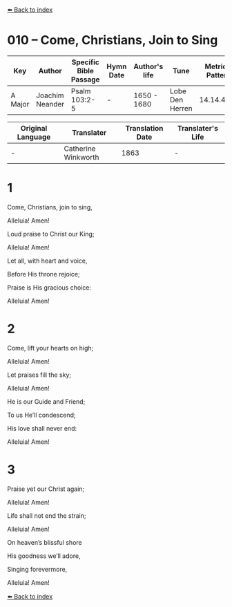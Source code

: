 [⬅️ Back to index](../README.md)

# 010 – Come, Christians, Join to Sing

Key | Author   | Specific Bible Passage     |Hymn Date |Author's life |Tune |Metrical Pattern   |Composer/Source                                                                                        
-- | --------- | ---------------------------|----------|--------------|-----|-------------------|-------------   
A Major  | Joachim Neander      | Psalm 103:2-5 | -  | 1650 - 1680 | Lobe Den Herren | 14.14.4.7.8 | Chorale Book for England, 1863 

Original Language | Translater | Translation Date   | Translater's Life     
----------------- | --------- | --------------------|-------------   
\-  | Catherine Winkworth      | 1863 | -  | 1827 - 1878 



# 1

Come, Christians, join to sing,

Alleluia! Amen!

Loud praise to Christ our King;

Alleluia! Amen!

Let all, with heart and voice,

Before His throne rejoice;

Praise is His gracious choice:

Alleluia! Amen!



# 2

Come, lift your hearts on high;

Alleluia! Amen!

Let praises fill the sky;

Alleluia! Amen!

He is our Guide and Friend;

To us He’ll condescend;

His love shall never end:

Alleluia! Amen!



# 3

Praise yet our Christ again;

Alleluia! Amen!

Life shall not end the strain;

Alleluia! Amen!

On heaven’s blissful shore

His goodness we’ll adore,

Singing forevermore,

Alleluia! Amen!

[⬅️ Back to index](../README.md)
